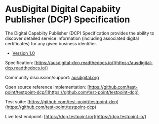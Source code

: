 # AusDigital Digital Capabiity Publisher (DCP) Specification

The Digital Capabiity Publisher (DCP) Specification provides the ability to discover detailed service information (including associated digital certificates) for any given business identifier.

 * [Version 1.0](/docs/1.0/index.md)

Specification: [https://ausdigital-dcp.readthedocs.io/](https://ausdigital-dcp.readthedocs.io/)

Community discussion/support: [ausdigital.org](http://ausdigital.org)

Open source reference implementation: [https://github.com/test-point/testpoint-dcp/](https://github.com/test-point/testpoint-dcp)

Test suite: [https://github.com/test-point/testpoint-dcp](https://github.com/test-point/testpoint-dcp)

Live test endpoint: [https://dcp.testpoint.io/](https://dcp.testpoint.io/)

